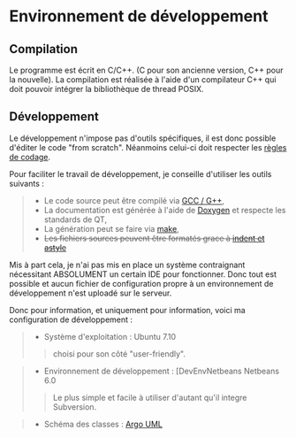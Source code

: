 # Environnement de développement #

## Compilation ##

Le programme est écrit en C/C++. (C pour son ancienne version, C++ pour la nouvelle).
La compilation est réalisée à l'aide d'un compilateur C++ qui doit pouvoir intégrer la bibliothèque de thread POSIX.

## Développement ##

Le développement n'impose pas d'outils spécifiques, il est donc possible d'éditer le code "from scratch".
Néanmoins celui-ci doit respecter les [règles de codage](DevStandards.md).

Pour faciliter le travail de développement, je conseille d'utiliser les outils suivants :

> - Le code source peut être compilé via [GCC / G++](DevEnvCompilation.md),
> - La documentation est générée à l'aide de [Doxygen](DevEnvDocumentation.md) et respecte les standards de QT,
> - La génération peut se faire via [make](DevEnvGeneration.md),
> - ~~Les fichiers sources peuvent être formatés grace à [indent et astyle](EnvFormatting.md)~~

Mis à part cela, je n'ai pas mis en place un système contraignant nécessitant ABSOLUMENT un certain IDE pour fonctionner.
Donc tout est possible et aucun fichier de configuration propre à un environnement de développement n'est uploadé sur le serveur.


Donc pour information, et uniquement pour information, voici ma configuration de développement :

> - Système d'exploitation : Ubuntu 7.10
> > choisi pour son côté "user-friendly".

> - Environnement de développement : [DevEnvNetbeans Netbeans 6.0
> > Le plus simple et facile à utiliser d'autant qu'il integre Subversion.

> - Schéma des classes : [Argo UML](http://argouml.tigris.org/)